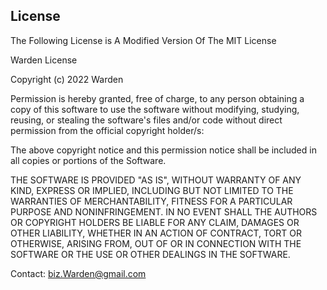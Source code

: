 ## License

The Following License is A Modified Version Of The MIT License

Warden License

Copyright (c) 2022 Warden

Permission is hereby granted, free of charge, to any person obtaining a copy
of this software to use the software without modifying, studying, reusing, 
or stealing the software's files and/or code without direct permission from
the official copyright holder/s:

The above copyright notice and this permission notice shall be included in all
copies or portions of the Software.

THE SOFTWARE IS PROVIDED "AS IS", WITHOUT WARRANTY OF ANY KIND, EXPRESS OR
IMPLIED, INCLUDING BUT NOT LIMITED TO THE WARRANTIES OF MERCHANTABILITY,
FITNESS FOR A PARTICULAR PURPOSE AND NONINFRINGEMENT. IN NO EVENT SHALL THE
AUTHORS OR COPYRIGHT HOLDERS BE LIABLE FOR ANY CLAIM, DAMAGES OR OTHER
LIABILITY, WHETHER IN AN ACTION OF CONTRACT, TORT OR OTHERWISE, ARISING FROM,
OUT OF OR IN CONNECTION WITH THE SOFTWARE OR THE USE OR OTHER DEALINGS IN THE
SOFTWARE.

Contact:
biz.Warden@gmail.com
